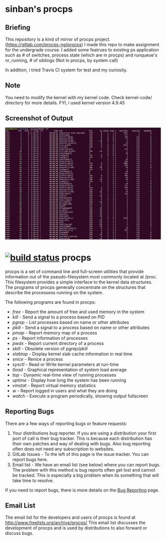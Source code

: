 # sinban's procps
## Briefing
This repository is a kind of mirror of procps project. (https://gitlab.com/procps-ng/procps)
I made this repo to make assignment for the undergrade course. 
I added some featrues to existing ps application 
such as # of switches, process state (which are in procps) and 
runqueue's nr_running, # of siblings (Not in procps, by system call)

In addition, i tried Travis CI system for test and my curiosity. 


## Note
You need to modify the kernel with my kernel code.
Check kernel-code/ directory for more details.
FYI, i used kernel version 4.9.45

## Screenshot of Output
![output screenshot](./img/procps-output.PNG)

[![build status](https://gitlab.com/ci/projects/2142/status.png?ref=master)](https://gitlab.com/ci/projects/2142?ref=master)
procps
======

procps is a set of command line and full-screen utilities that provide
information out of the pseudo-filesystem most commonly located at /proc.
This filesystem provides a simple interface to the kernel data structures.
The programs of procps generally concentrate on the structures that describe
the processess running on the system.

The following programs are found in procps:
* *free* - Report the amount of free and used memory in the system
* *kill* - Send a signal to a process based on PID
* *pgrep* - List processes based on name or other attributes
* *pkill* - Send a signal to a process based on name or other attributes
* *pmap* - Report memory map of a process
* *ps* - Report information of processes
* *pwdx* - Report current directory of a process
* *skill* - Obsolete version of pgrep/pkill
* *slabtop* - Display kernel slab cache information in real time
* *snice* - Renice a process
* *sysctl* - Read or Write kernel parameters at run-time
* *tload* - Graphical representation of system load average
* *top* - Dynamic real-time view of running processes
* *uptime* - Display how long the system has been running
* *vmstat* - Report virtual memory statistics
* *w* - Report logged in users and what they are doing
* *watch* - Execute a program periodically, showing output fullscreen

## Reporting Bugs
There are a few ways of reporting bugs or feature requests:

1. Your distributions bug reporter. If you are using a distribution your first
port of call is their bug tracker. This is because each distribution has their
own patches and way of dealing with bugs. Also bug reporting often does not need
any subscription to websites.
2. GitLab Issues - To the left of this page is the issue tracker. You can report
bugs here.
3. Email list - We have an email list (see below) where you can report bugs.
The problem with this method is bug reports often get lost and cannot be
tracked. This is especially a big problem when its something that will take
time to resolve.

If you need to report bugs, there is more details on the
[Bug Reporting](https://gitlab.com/procps-ng/procps/blob/master/Documentation/bugs.md)
page.

## Email List
The email list for the developers and users of procps is found at
http://www.freelists.org/archive/procps/
This email list discusses the development of procps and is used by distributions
to also forward or discuss bugs.

